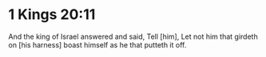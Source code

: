 # 1 Kings 20:11

And the king of Israel answered and said, Tell [him], Let not him that girdeth on [his harness] boast himself as he that putteth it off.